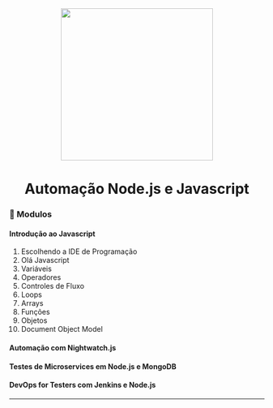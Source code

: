<div align="center">
    <img src="https://dojo.qaninja.com.br/upload/others/181220201608333711logo-site.png" width="300">
    <h1>Automação Node.js e Javascript</h1>
</div>

### :memo: Modulos

#### Introdução ao Javascript 

1. Escolhendo a IDE de Programação
2. Olá Javascript
3. Variáveis
4. Operadores
5. Controles de Fluxo
6. Loops
7. Arrays
8. Funções
9. Objetos
10. Document Object Model

#### Automação com Nightwatch.js
#### Testes de Microservices em Node.js e MongoDB 
#### DevOps for Testers com Jenkins e Node.js

<hr>